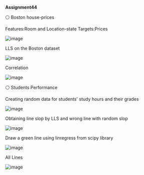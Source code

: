  **Assignment44**

⚪ Boston house-prices 

Features:Room and Location-state  Targets:Prices

![image](https://github.com/SajedehGharabadian/Machine_Learning_Pylearn7/assets/76538787/78b22fd1-bdba-49bd-89ca-e3155f13d6b0)

LLS on the Boston dataset

![image](https://github.com/SajedehGharabadian/Machine_Learning_Pylearn7/assets/76538787/06edf16b-88dd-48d3-8ff1-b9f3078d4ea1)

Correlation

![image](https://github.com/SajedehGharabadian/Machine_Learning_Pylearn7/assets/76538787/fe61ca92-82aa-4b10-9a6e-0ac26dde421f)


⚪ Students Performance

 Creating random data for students' study hours and their grades

 ![image](https://github.com/SajedehGharabadian/Machine_Learning_Pylearn7/assets/76538787/b1046bd9-f0e7-4430-a25b-b6445003955e)

Obtaining line slop by LLS and wrong line with random slop

![image](https://github.com/SajedehGharabadian/Machine_Learning_Pylearn7/assets/76538787/93ab3e89-5801-46dc-932e-b22c32baf2db)

Draw a green line using linregress from scipy library

![image](https://github.com/SajedehGharabadian/Machine_Learning_Pylearn7/assets/76538787/73445f27-c240-44d5-b7f0-91649329e05e)

All Lines

![image](https://github.com/SajedehGharabadian/Machine_Learning_Pylearn7/assets/76538787/c0b03aff-1207-4d0d-bb4f-de60ec26847c)

